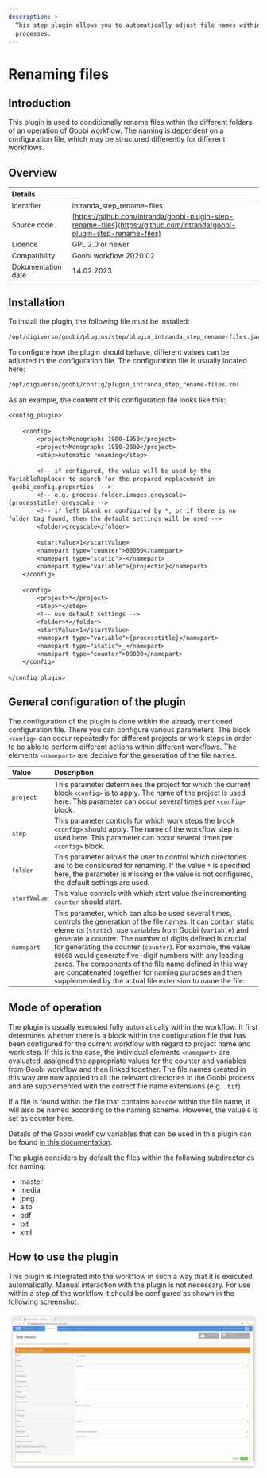 ```yaml
---
description: >-
  This step plugin allows you to automatically adjust file names within Goobi
  processes.
---
```


# Renaming files

## Introduction

This plugin is used to conditionally rename files within the different folders of an operation of Goobi workflow. The naming is dependent on a configuration file, which may be structured differently for different workflows.

## Overview

| Details |  |
| :--- | :--- |
| Identifier | intranda\_step\_rename-files |
| Source code | [https://github.com/intranda/goobi-plugin-step-rename-files](https://github.com/intranda/goobi-plugin-step-rename-files) |
| Licence | GPL 2.0 or newer |
| Compatibility | Goobi workflow 2020.02 |
| Dokumentation date | 14.02.2023 |

## Installation

To install the plugin, the following file must be installed:

```bash
/opt/digiverso/goobi/plugins/step/plugin_intranda_step_rename-files.jar
```

To configure how the plugin should behave, different values can be adjusted in the configuration file. The configuration file is usually located here:

```bash
/opt/digiverso/goobi/config/plugin_intranda_step_rename-files.xml
```

As an example, the content of this configuration file looks like this:

```markup
<config_plugin>

    <config>
        <project>Monographs 1900-1950</project>
        <project>Monographs 1950-2000</project>
        <step>Automatic renaming</step>
        
        <!-- if configured, the value will be used by the VariableReplacer to search for the prepared replacement in `goobi_config.properties` -->
        <!-- e.g. process.folder.images.greyscale={processtitle}_greyscale -->
        <!-- if left blank or configured by *, or if there is no folder tag found, then the default settings will be used -->
        <folder>greyscale</folder>
        
        <startValue>1</startValue>
        <namepart type="counter">00000</namepart>
        <namepart type="static">-</namepart>
        <namepart type="variable">{projectid}</namepart>
    </config>

    <config>
        <project>*</project>
        <step>*</step>
        <!-- use default settings -->
        <folder>*</folder>
        <startValue>1</startValue>
        <namepart type="variable">{processtitle}</namepart>
        <namepart type="static">_</namepart>
        <namepart type="counter">00000</namepart>
    </config>

</config_plugin>
```

## General configuration of the plugin

The configuration of the plugin is done within the already mentioned configuration file. There you can configure various parameters. The block `<config>` can occur repeatedly for different projects or work steps in order to be able to perform different actions within different workflows. The elements `<namepart>` are decisive for the generation of the file names.

| Value | Description |
| :--- | :--- |
| `project` | This parameter determines the project for which the current block `<config>` is to apply. The name of the project is used here. This parameter can occur several times per `<config>` block. |
| `step` | This parameter controls for which work steps the block `<config>` should apply. The name of the workflow step is used here. This parameter can occur several times per `<config>` block. |
| `folder`  | This parameter allows the user to control which directories are to be considered for renaming. If the value `*` is specified here, the parameter is missing or the value is not configured, the default settings are used. |
| `startValue` | This value controls with which start value the incrementing `counter` should start. |
| `namepart` | This parameter, which can also be used several times, controls the generation of the file names. It can contain static elements \(`static`\), use variables from Goobi \(`variable`\) and generate a counter. The number of digits defined is crucial for generating the counter \(`counter`\). For example, the value `00000` would generate five-digit numbers with any leading zeros. The components of the file name defined in this way are concatenated together for naming purposes and then supplemented by the actual file extension to name the file. |

## Mode of operation

The plugin is usually executed fully automatically within the workflow. It first determines whether there is a block within the configuration file that has been configured for the current workflow with regard to project name and work step. If this is the case, the individual elements `<namepart>` are evaluated, assigned the appropriate values for the counter and variables from Goobi workflow and then linked together. The file names created in this way are now applied to all the relevant directories in the Goobi process and are supplemented with the correct file name extensions \(e.g. `.tif`\).

If a file is found within the file that contains `barcode` within the file name, it will also be named according to the naming scheme. However, the value `0` is set as counter here.

Details of the Goobi workflow variables that can be used in this plugin can be found [in this documentation](https://docs.intranda.com/goobi-workflow-en/manager/8).

The plugin considers by default the files within the following subdirectories for naming:

* master
* media
* jpeg
* alto
* pdf
* txt
* xml

## How to use the plugin

This plugin is integrated into the workflow in such a way that it is executed automatically. Manual interaction with the plugin is not necessary. For use within a step of the workflow it should be configured as shown in the following screenshot.

![Integration of the plugin into the workflow](../.gitbook/assets/intranda_step_rename-files.png)
